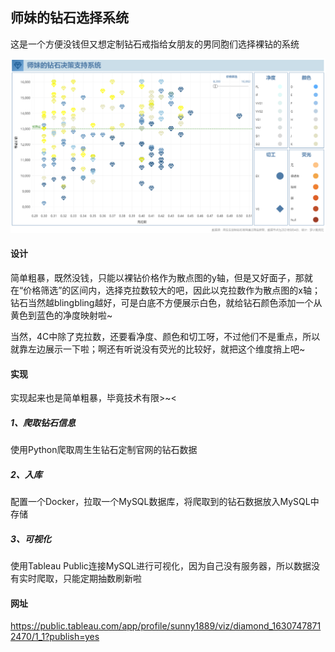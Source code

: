 ## 师妹的钻石选择系统

这是一个方便没钱但又想定制钻石戒指给女朋友的男同胞们选择裸钻的系统

![fig](https://github.com/lxh199533/Diamond/blob/main/dashboard/dashboard.png)

#### 设计

简单粗暴，既然没钱，只能以裸钻价格作为散点图的y轴，但是又好面子，那就在“价格筛选”的区间内，选择克拉数较大的吧，因此以克拉数作为散点图的x轴；钻石当然越blingbling越好，可是白底不方便展示白色，就给钻石颜色添加一个从黄色到蓝色的净度映射啦~

当然，4C中除了克拉数，还要看净度、颜色和切工呀，不过他们不是重点，所以就靠左边展示一下啦；啊还有听说没有荧光的比较好，就把这个维度捎上吧~

#### 实现

实现起来也是简单粗暴，毕竟技术有限>~<

##### 1、爬取钻石信息

使用Python爬取周生生钻石定制官网的钻石数据

##### 2、入库

配置一个Docker，拉取一个MySQL数据库，将爬取到的钻石数据放入MySQL中存储

##### 3、可视化

使用Tableau Public连接MySQL进行可视化，因为自己没有服务器，所以数据没有实时爬取，只能定期抽数刷新啦

#### 网址

https://public.tableau.com/app/profile/sunny1889/viz/diamond_16307478712470/1_1?publish=yes
